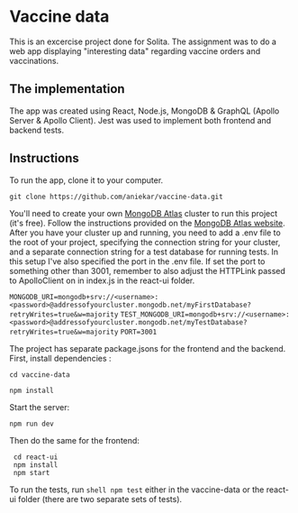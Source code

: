 # Vaccine data 

This is an excercise project done for Solita. The assignment was to do a web app displaying "interesting data" regarding vaccine orders and vaccinations. 

## The implementation

The app was created using React, Node.js, MongoDB & GraphQL (Apollo Server & Apollo Client). Jest was used to implement both frontend and backend tests. 

## Instructions 

To run the app, clone it to your computer. 

 ```shell
 git clone https://github.com/aniekar/vaccine-data.git
 ```

You'll need to create your own [MongoDB Atlas](https://www.mongodb.com/cloud/atlas/register) cluster to run this project (it's free). Follow the instructions provided on the [MongoDB Atlas website](https://docs.atlas.mongodb.com/getting-started/).
After you have your cluster up and running, you need to add a .env file to the root of your project, specifying the connection string for your cluster, and a separate connection string for a test database for running tests.
In this setup I've also specified the port in the .env file. If set the port to something other than 3001, remember to also adjust the HTTPLink passed to ApolloClient on in index.js in the react-ui folder. 

 `MONGODB_URI=mongodb+srv://<username>:<password>@addressofyourcluster.mongodb.net/myFirstDatabase?retryWrites=true&w=majority`
 `TEST_MONGODB_URI=mongodb+srv://<username>:<password>@addressofyourcluster.mongodb.net/myTestDatabase?retryWrites=true&w=majority`
 `PORT=3001`

The project has separate package.jsons for the frontend and the backend. First, install dependencies :

  ```shell
  cd vaccine-data 

  npm install 
  ```

Start the server: 

  ```shell
  npm run dev
  ````

Then do the same for the frontend: 

```shell
 cd react-ui 
 npm install 
 npm start 
 ```

To run the tests, run ```shell npm test``` either in the vaccine-data or the react-ui folder (there are two separate sets of tests). 




